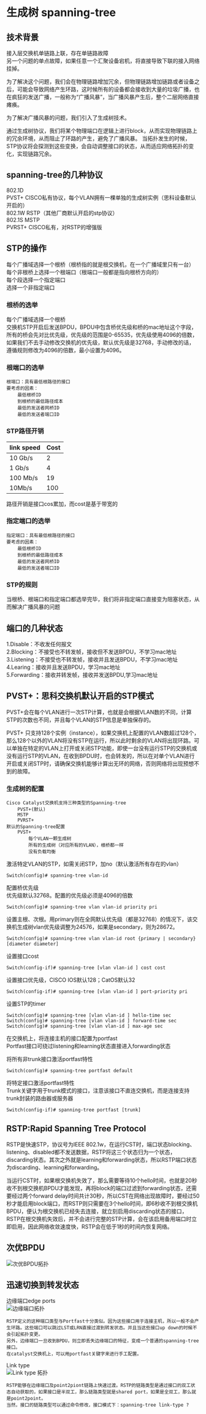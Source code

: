 # 生成树 spanning-tree

## 技术背景

接入层交换机单链路上联，存在单链路故障  
另一个问题的单点故障，如果任意一个汇聚设备宕机，将直接导致下联的接入网络挂掉。  

为了解决这个问题，我们会在物理链路增加冗余，但物理链路增加链路或者设备之后，可能会导致网络产生环路，这时候所有的设备都会接收到大量的垃圾广播，也在疯狂的发送广播，一般称为“广播风暴”，当广播风暴产生后，整个二层网络直接瘫痪。  

为了解决广播风暴的问题，我们引入了生成树技术。  

通过生成树协议，我们将某个物理端口在逻辑上进行block，从而实现物理链路上的冗余环境，从而阻止了环路的产生，避免了广播风暴。
当拓扑发生的时候，STP协议将会探测到这些变换，会自动调整接口的状态，从而适应网络拓扑的变化，实现链路冗余。  

## spanning-tree的几种协议

802.1D  
PVST+ CISCO私有协议，每个VLAN拥有一棵单独的生成树实例（思科设备默认开启的）  
802.1W RSTP（其他厂商默认开启的stp协议）  
802.1S MSTP  
PVRST+ CISCO私有，对RSTP的增强版  

## STP的操作

每个广播域选择一个根桥（根桥指的就是根交换机，在一个广播域里只有一台）  
每个非根桥上选择一个根端口（根端口一般都是指向根桥方向的）  
每个段选择一个指定端口  
选择一个非指定端口  

### 根桥的选举

每个广播域选择一个根桥  
交换机STP开启后发送BPDU，BPDU中包含桥优先级和桥的mac地址这个字段，所有的桥会先对比优先级，优先级的范围是0-65535，优先级使用4096的倍数，如果我们不去手动修改交换机的优先级，默认优先级是32768，手动修改的话，遵循规则修改为4096的倍数，最小设置为4096。  

### 根端口的选举

    根端口：具有最低根路径的接口  
    要考虑的因素：  
        最低根桥ID  
        到根桥的最低路径成本  
        最低的发送者网桥ID  
        最低的发送者端口ID  

### STP路径开销

link speed | Cost
--- | ---
10 Gb/s | 2
1 Gb/s | 4
100 Mb/s | 19
10Mb/s | 100

路径开销是接口cos累加，而cost是基于带宽的

### 指定端口的选举

    指定端口：具有最低根路径的接口
    要考虑的因素：
        最低根桥ID
        到根桥的最低路径成本
        最低的发送者网桥ID
        最低的发送者端口ID

### STP的规则

当根桥、根端口和指定端口都选举完毕，我们将非指定端口直接变为阻塞状态，从而解决广播风暴的问题  

## 端口的几种状态

1.Disable：不收发任何报文  
2.Blocking：不接受也不转发帧，接收但不发送BPDU，不学习mac地址  
3.Listening：不接受也不转发帧，接收并且发送BPDU，不学习mac地址  
4.Learing：接收并且发送BPDU，学习mac地址  
5.Forwarding：接收并转发帧，接收并发送BPDU,学习mac地址  

## PVST+：思科交换机默认开启的STP模式

PVST+会在每个VLAN进行一次STP计算，也就是会根据VLAN数的不同，计算STP的次数也不同，并且每个VLAN的STP信息是单独保存的。  

PVST+ 只支持128个实例（instance），如果交换机上配置的VLAN数超过128个，那么128个以外的VLAN将没有STP在运行，所以此时剩余的VLAN将出现环路。可以单独在特定的VLAN上打开或关闭STP功能，即使一台没有运行STP的交换机或没有运行STP的VLAN，在收到BPDU时，也会转发的，所以在对单个VLAN进行开启或关闭STP时，请确保交换机能够计算出无环的网络，否则网络将出现预想不到的故障。  

### 生成树的配置

    Cisco Catalyst交换机支持三种类型的Spanning-tree  
        PVST+(默认)  
        MSTP  
        PVRST+  
    默认的Spanning-tree配置  
        PVST+  
            每个VLAN一颗生成树  
            所有的生成树（对应所有的VLAN），根桥都一样  
            没有负载均衡  

激活特定VLAN的STP，如需关闭STP，加no（默认激活所有存在的vlan）  

    Switch(config)# spanning-tree vlan-id  

配置桥优先级  
优先级默认32768。配置的优先级必须是4096的倍数  

    Switch(config)# spanning-tree vlan vlan-id priority pri  

设置主根、次根。用primary则在全网默认优先级（都是32768）的情况下，该交换机生成树vlan优先级调整为24576，如果是secondary，则为28672。  

    Switch(config)# spanning-tree vlan vlan-id root {primary | secondary} [diameter diameter]  

设置接口cost  

    Switch(config-if)# spanning-tree [vlan vlan-id ] cost cost  

设置接口优先级，CISCO IOS默认128；CatOS默认32  

    Switch(config-if)# spanning-tree [vlan vlan-id ] port-priority pri  

设置STP的timer  

    Switch(config)# spanning-tree [vlan vlan-id ] hello-time sec  
    Switch(config)# spanning-tree [vlan vlan-id ] forward-time sec  
    Switch(config)# spanning-tree [vlan vlan-id ] max-age sec  

在交换机上，将连接主机的接口配置为portfast  
Portfast接口可绕过listening和learning状态直接进入forwarding状态  

将所有非trunk接口激活portfast特性  

    Switch(config)# spanning-tree portfast default  

将特定接口激活portfast特性  
Trunk关键字用于trunk模式的接口，注意该接口不直连交换机，而是连接支持trunk封装的路由器或服务器  

    Switch(config-if)# spanning-tree portfast [trunk]

## RSTP:Rapid Spanning Tree Protocol 

 RSTP是快速STP，协议号为IEEE 802.1w，在运行CST时，端口状态blocking、listening、disabled都不发送数据，RSTP将这三个状态归为一个状态，discarding状态。其次之外就是learning和forwarding状态，所以RSTP端口状态为discarding、learning和forwarding。  

 当运行CST时，如果根交换机失效了，那么需要等待10个hello时间，也就是20秒收不到根交换机BPDU才能发现，再将block的端口过滤到forwarding状态，还需要经过两个forward delay时间共计30秒，所以CST在网络出现故障时，要经过50秒才能启用block端口，而RSTP则只需要在3个hello时间，即6秒收不到根交换机BPDU，便认为根交换机已经失去连接，就立刻启用discarding状态的接口，RSTP在根交换机失效后，并不会进行完整的STP计算，会在该启用备用端口时立即启用，因此网络收敛速度快，RSTP会在低于1秒的时间内恢复网络。  

## 次优BPDU

![次优BPDU拓扑](https://s1.ax1x.com/2018/11/25/FkKtkd.png)

## 迅速切换到转发状态

边缘端口edge ports  
![边缘端口拓扑](https://s1.ax1x.com/2018/11/25/FkKdpt.png)  

    RSTP定义的这种端口类型与Portfast十分类似。因为这些接口用于连接主机，所以一般不会产生环路。这些端口可以跳过LST或LRN直接过渡到转发状态。并且当这些接口up down的时候不会引起拓扑变更。  
    另外，边缘端口一旦收到BPDU，则立即丢失边缘端口的特征，变成一个普通的spanning-tree接口。  
    在catalyst交换机上，可以用portfast关键字来进行手工配置。  

Link type  
![Link type 拓扑](https://imgchr.com/i/FkKckj)  

    RSTP能够在边缘端口及point2piont链路上快速过渡。RSTP的链路类型是通过接口的双工状态自动获取的，如果接口是半双工，那么链路类型就是shared port，如果是全双工，那么就是point2point。  
    当然，接口的链路类型可以通过命令修改，接口模式下：spanning-tree link-type ?  
